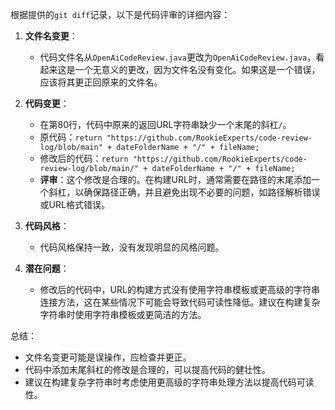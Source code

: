 根据提供的`git diff`记录，以下是代码评审的详细内容：

1. **文件名变更**：
   - 代码文件名从`OpenAiCodeReview.java`更改为`OpenAiCodeReview.java`，看起来这是一个无意义的更改，因为文件名没有变化。如果这是一个错误，应该将其更正回原来的文件名。

2. **代码变更**：
   - 在第80行，代码中原来的返回URL字符串缺少一个末尾的斜杠`/`。
   - 原代码：`return "https://github.com/RookieExperts/code-review-log/blob/main" + dateFolderName + "/" + fileName;`
   - 修改后的代码：`return "https://github.com/RookieExperts/code-review-log/blob/main/" + dateFolderName + "/" + fileName;`
   - **评审**：这个修改是合理的。在构建URL时，通常需要在路径的末尾添加一个斜杠，以确保路径正确，并且避免出现不必要的问题，如路径解析错误或URL格式错误。

3. **代码风格**：
   - 代码风格保持一致，没有发现明显的风格问题。

4. **潜在问题**：
   - 修改后的代码中，URL的构建方式没有使用字符串模板或更高级的字符串连接方法，这在某些情况下可能会导致代码可读性降低。建议在构建复杂字符串时使用字符串模板或更简洁的方法。

总结：
- 文件名变更可能是误操作，应检查并更正。
- 代码中添加末尾斜杠的修改是合理的，可以提高代码的健壮性。
- 建议在构建复杂字符串时考虑使用更高级的字符串处理方法以提高代码可读性。